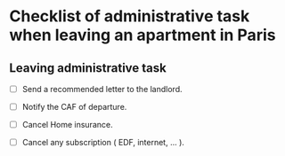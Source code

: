 # Checklist of administrative task when leaving an apartment in Paris

## Leaving administrative task

- [ ] Send a recommended letter to the landlord.
- [ ] Notify the CAF of departure.
- [ ] Cancel Home insurance.
- [ ] Cancel any subscription ( EDF, internet, ... ).

  
